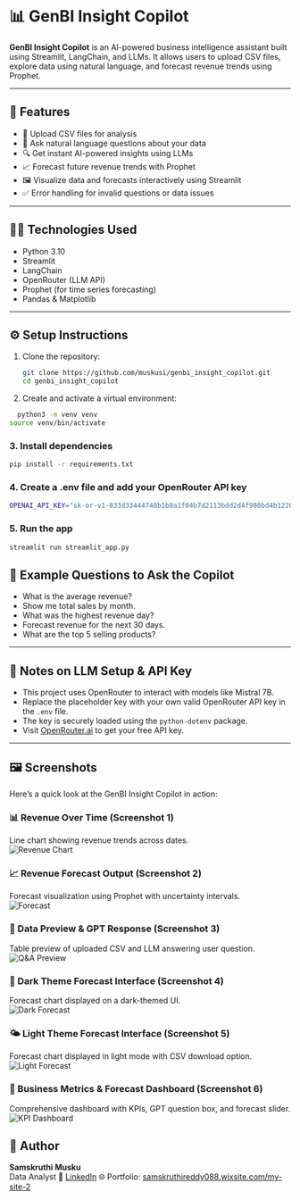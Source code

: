 # 📊 GenBI Insight Copilot

**GenBI Insight Copilot** is an AI-powered business intelligence assistant built using Streamlit, LangChain, and LLMs. It allows users to upload CSV files, explore data using natural language, and forecast revenue trends using Prophet.

---

## 🚀 Features

- 📁 Upload CSV files for analysis
- 💬 Ask natural language questions about your data
- 🔍 Get instant AI-powered insights using LLMs
- 📈 Forecast future revenue trends with Prophet
- 🖼️ Visualize data and forecasts interactively using Streamlit
- ✅ Error handling for invalid questions or data issues

---

## 🧑‍💻 Technologies Used

- Python 3.10
- Streamlit
- LangChain
- OpenRouter (LLM API)
- Prophet (for time series forecasting)
- Pandas & Matplotlib

---

## ⚙️ Setup Instructions

1. Clone the repository:
   ```bash
   git clone https://github.com/muskusi/genbi_insight_copilot.git
   cd genbi_insight_copilot

2. Create and activate a virtual environment:
 ```bash
   python3 -m venv venv
source venv/bin/activate
```

### 3. Install dependencies

```bash
pip install -r requirements.txt
```


###  4. Create a .env file and add your OpenRouter API key
```bash
OPENAI_API_KEY="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"
```

###  5. Run the app
```bash
streamlit run streamlit_app.py
```
## 💬 Example Questions to Ask the Copilot

- What is the average revenue?
- Show me total sales by month.
- What was the highest revenue day?
- Forecast revenue for the next 30 days.
- What are the top 5 selling products?

---

## 🔐 Notes on LLM Setup & API Key

- This project uses OpenRouter to interact with models like Mistral 7B.
- Replace the placeholder key with your own valid OpenRouter API key in the `.env` file.
- The key is securely loaded using the `python-dotenv` package.
- Visit [OpenRouter.ai](https://openrouter.ai) to get your free API key.

---
## 🖼️ Screenshots

Here’s a quick look at the GenBI Insight Copilot in action:

### 📊 Revenue Over Time (Screenshot 1)  
Line chart showing revenue trends across dates.  
![Revenue Chart](images/screenshot1.png)

### 📈 Revenue Forecast Output (Screenshot 2)  
Forecast visualization using Prophet with uncertainty intervals.  
![Forecast](images/screenshot2.png)

### 🧾 Data Preview & GPT Response (Screenshot 3)  
Table preview of uploaded CSV and LLM answering user question.  
![Q&A Preview](images/screenshot3.png)

### 🌙 Dark Theme Forecast Interface (Screenshot 4)  
Forecast chart displayed on a dark-themed UI.  
![Dark Forecast](images/screenshot4.png)

### 🌤️ Light Theme Forecast Interface (Screenshot 5)  
Forecast chart displayed in light mode with CSV download option.  
![Light Forecast](images/screenshot5.png)

### 📌 Business Metrics & Forecast Dashboard (Screenshot 6)  
Comprehensive dashboard with KPIs, GPT question box, and forecast slider.  
![KPI Dashboard](images/screenshot6.png)

## 👤 Author

**Samskruthi Musku**  
Data Analyst
🔗 [LinkedIn](https://www.linkedin.com/in/samskruthi-musku/) 
🌐 Portfolio: [samskruthireddy088.wixsite.com/my-site-2](https://samskruthireddy088.wixsite.com/my-site-2)
